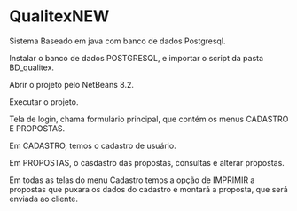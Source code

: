 # QualitexNEW

Sistema Baseado em java com banco de dados Postgresql.

Instalar o banco de dados POSTGRESQL,  e importar o script da pasta BD_qualitex.

Abrir o projeto pelo NetBeans 8.2.

Executar o projeto. 

Tela de login, chama formulário principal, que contém os menus CADASTRO E PROPOSTAS.

Em CADASTRO, temos o cadastro de usuário.

Em PROPOSTAS, o casdastro das propostas, consultas e alterar propostas.

Em todas as telas do menu Cadastro temos a opção de IMPRIMIR a propostas que puxara os dados do cadastro e montará a proposta, que será enviada ao cliente.
